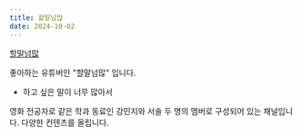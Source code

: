 ```yaml
---
title: 할말넘많
date: 2024-10-02
---
```

[할말넘많](https://www.youtube.com/@heavytalker)

좋아하는 유튜버인 "할말넘많" 입니다. 

<!--more-->

- 하고 싶은 말이 너무 많아서

영화 전공자로 같은 학과 동료인 강민지와 서솔 두 명의 멤버로 구성되어 있는 채널입니다. 다양한 컨텐츠를 올립니다. 

